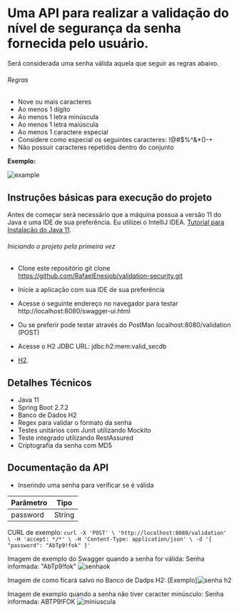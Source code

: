# Uma API para realizar a validação do nível de segurança da senha fornecida pelo usuário. 
Será considerada uma senha válida aquela que seguir as regras abaixo.

###### Regras
 - Nove ou mais caracteres
 - Ao menos 1 dígito
 - Ao menos 1 letra minúscula
 - Ao menos 1 letra maiúscula
 - Ao menos 1 caractere especial
 - Considere como especial os seguintes caracteres: !@#$%^&*()-+
 - Não possuir caracteres repetidos dentro do conjunto

 **Exemplo:**

![example](https://user-images.githubusercontent.com/80723896/185744384-1a102957-e7db-4ec1-9384-1472f8057985.png)


## Instruções básicas para execução do projeto
Antes de começar será necessário que a máquina possua a versão 11 do Java e uma IDE de sua preferência. Eu utilizei o IntelliJ IDEA.
[Tutorial para Instalação do Java 11](https://www.youtube.com/watch?v=bE5GbXgfi8c&t=758s).

###### Iniciando o projeto pela primeira vez

- Clone este repositório
git clone https://github.com/RafaelEnesjob/validation-security.git

- Inicie a aplicação com sua IDE de sua preferência

- Acesse o seguinte endereço no navegador para testar
http://localhost:8080/swagger-ui.html

- Ou se preferir pode testar através do PostMan
localhost:8080/validation (POST)

- Acesse o H2
JDBC URL: jdbc:h2:mem:valid_secdb
- [H2](http://localhost:8080/h2-console/login.jsp?jsessionid=55c3678c0293261b804c5fbbaa97f7b6).


## Detalhes Técnicos
- Java 11
- Spring Boot 2.7.2
- Banco de Dados H2
- Regex para validar o formato da senha
- Testes unitários com Junit utilizando Mockito
- Teste integrado utilizando RestAssured
- Criptografia da senha com MD5

## Documentação da API

- Inserindo uma senha para verificar se é válida

| Parâmetro  |  Tipo  | 
| ------------------- | ------------------- |
| password |  String |

CURL de exemplo:
`curl -X 'POST' \
  'http://localhost:8080/validation' \
  -H 'accept: */*' \
  -H 'Content-Type: application/json' \
  -d '{
  "password": "AbTp9!fok"
}'`

Imagem de exemplo do Swagger quando a senha for válida:
Senha informada: "AbTp9!fok"
![senhaok](https://user-images.githubusercontent.com/80723896/185800913-cf508df0-098c-4d9c-b681-fe3f0dccafbd.png)

Imagem de como ficará salvo no Banco de Dadps H2:
[Exemplo]![senha h2](https://user-images.githubusercontent.com/80723896/185799716-c2c7342b-426d-487f-a581-1f82a6184a13.png)

Imagem de exemplo quando a senha não tiver caracter minúsculo:
Senha informada: ABTP9!FOK
![miniuscula](https://user-images.githubusercontent.com/80723896/185801057-7ceb54de-1520-4645-ac8a-6170c632e9b7.png)


